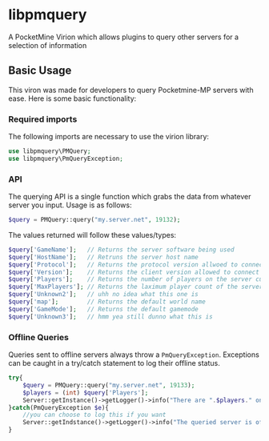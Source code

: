 # libpmquery
A PocketMine Virion which allows plugins to query other servers for a selection of information
## Basic Usage
This viron was made for developers to query Pocketmine-MP servers with ease. Here is some basic functionality:

### Required imports
The following imports are necessary to use the virion library:
```php
use libpmquery\PMQuery;
use libpmquery\PmQueryException;
```

### API
The querying API is a single function which grabs the data from whatever server you input. Usage is as follows:
```php
$query = PMQuery::query("my.server.net", 19132);
```
The values returned will follow these values/types:
```php
$query['GameName'];   // Returns the server software being used
$query['HostName'];   // Retruns the server host name
$query['Protocol'];   // Returns the protocol version allwoed to connect
$query['Version'];    // Returns the client version allowed to connect
$query['Players'];    // Returns the number of players on the server currently
$query['MaxPlayers']; // Returns the laximum player count of the server
$query['Unknown2'];   // uhh no idea what this one is
$query['map'];        // Returns the default world name
$query['GameMode'];   // Returns the default gamemode
$query['Unknown3'];   // hmm yea still dunno what this is
```

### Offline Queries
Queries sent to offline servers always throw a `PmQueryException`. Exceptions can be caught in a try/catch statement to log their offline status.
```php
try{
    $query = PMQuery::query("my.server.net", 19133);
    $players = (int) $query['Players'];
    Server::getInstance()->getLogger()->info("There are ".$players." on the queried server right now!");
}catch(PmQueryException $e){
    //you can choose to log this if you want
    Server::getIndstance()->getLogger()->info("The queried server is offline right now!");
}
```
